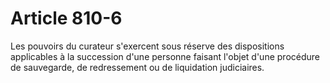 # Article 810-6

Les pouvoirs du curateur s'exercent sous réserve des dispositions applicables à la succession d'une personne faisant l'objet d'une procédure de sauvegarde, de redressement ou de liquidation judiciaires.